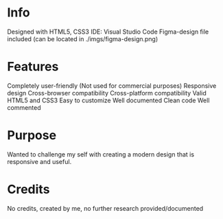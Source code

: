 # Info

Designed with HTML5, CSS3 
IDE: Visual Studio Code
Figma-design file included (can be located in ./imgs/figma-design.png)


# Features

Completely user-friendly (Not used for commercial purposes)
Responsive design
Cross-browser compatibility
Cross-platform compatibility
Valid HTML5 and CSS3
Easy to customize
Well documented
Clean code
Well commented
# Purpose

Wanted to challenge my self with creating a modern design that is responsive and useful.


# Credits

No credits, created by me, no further research provided/documented